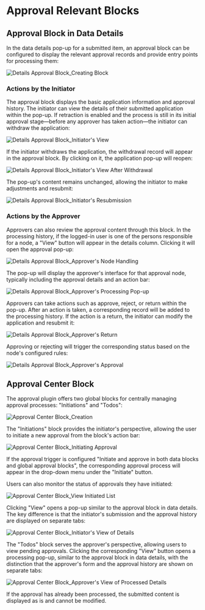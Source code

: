 # Approval Relevant Blocks

## Approval Block in Data Details

In the data details pop-up for a submitted item, an approval block can be configured to display the relevant approval records and provide entry points for processing them:

![Details Approval Block_Creating Block](https://static-docs.nocobase.com/6b40f47474609d1dfd33618d80228189.png)

### Actions by the Initiator

The approval block displays the basic application information and approval history. The initiator can view the details of their submitted application within the pop-up. If retraction is enabled and the process is still in its initial approval stage—before any approver has taken action—the initiator can withdraw the application:

![Details Approval Block_Initiator's View](https://static-docs.nocobase.com/5c7d4a6dca8de820d154487e41808c2a.png)

If the initiator withdraws the application, the withdrawal record will appear in the approval block. By clicking on it, the application pop-up will reopen:

![Details Approval Block_Initiator's View After Withdrawal](https://static-docs.nocobase.com/df52cb5203c1fd0a2f7af1757fbf6ecd.png)

The pop-up's content remains unchanged, allowing the initiator to make adjustments and resubmit:

![Details Approval Block_Initiator's Resubmission](https://static-docs.nocobase.com/4b3a6119e9871760d2dbdc8a2a75ff2c.png)

### Actions by the Approver

Approvers can also review the approval content through this block. In the processing history, if the logged-in user is one of the persons responsible for a node, a "View" button will appear in the details column. Clicking it will open the approval pop-up:

![Details Approval Block_Approver's Node Handling](https://static-docs.nocobase.com/b160090482823ff5dc87592d0d5cedec.png)

The pop-up will display the approver's interface for that approval node, typically including the approval details and an action bar:

![Details Approval Block_Approver's Processing Pop-up](https://static-docs.nocobase.com/26acffffd314e86a658334ae9bef9d9b.png)

Approvers can take actions such as approve, reject, or return within the pop-up. After an action is taken, a corresponding record will be added to the processing history. If the action is a return, the initiator can modify the application and resubmit it:

![Details Approval Block_Approver's Return](https://static-docs.nocobase.com/5da879b24923ed25c31be658636ada64.png)

Approving or rejecting will trigger the corresponding status based on the node's configured rules:

![Details Approval Block_Approver's Approval](https://static-docs.nocobase.com/b020b1f82fce7c27b905ecf0b4c0046d.png)

## Approval Center Block

The approval plugin offers two global blocks for centrally managing approval processes: "Initiations" and "Todos":

![Approval Center Block_Creation](https://static-docs.nocobase.com/fb3957320f082159f6f1f908937894b6.png)

The "Initiations" block provides the initiator's perspective, allowing the user to initiate a new approval from the block's action bar:

![Approval Center Block_Initiating Approval](https://static-docs.nocobase.com/a888630f892f15882eb1ec6b8826c528.png)

If the approval trigger is configured "Initiate and approve in both data blocks and global approval blocks", the corresponding approval process will appear in the drop-down menu under the "Initiate" button.

Users can also monitor the status of approvals they have initiated:

![Approval Center Block_View Initiated List](https://static-docs.nocobase.com/4379ff809ae6a545dccab434cf6a6cfb.png)

Clicking "View" opens a pop-up similar to the approval block in data details. The key difference is that the initiator's submission and the approval history are displayed on separate tabs:

![Approval Center Block_Initiator's View of Details](https://static-docs.nocobase.com/234edf3af9a3fb9e3c7aa820c3befd66.png)

The "Todos" block serves the approver's perspective, allowing users to view pending approvals. Clicking the corresponding "View" button opens a processing pop-up, similar to the approval block in data details, with the distinction that the approver's form and the approval history are shown on separate tabs:

![Approval Center Block_Approver's View of Processed Details](https://static-docs.nocobase.com/bc425bd18837d6a918c609849c38da5d.png)

If the approval has already been processed, the submitted content is displayed as is and cannot be modified.
